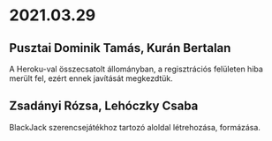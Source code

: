 # 2021.03.29
## Pusztai Dominik Tamás, Kurán Bertalan 
A Heroku-val összecsatolt állományban, a regisztrációs felületen hiba merült fel, ezért ennek javítását megkezdtük.

## Zsadányi Rózsa, Lehóczky Csaba
BlackJack szerencsejátékhoz tartozó aloldal létrehozása, formázása.
